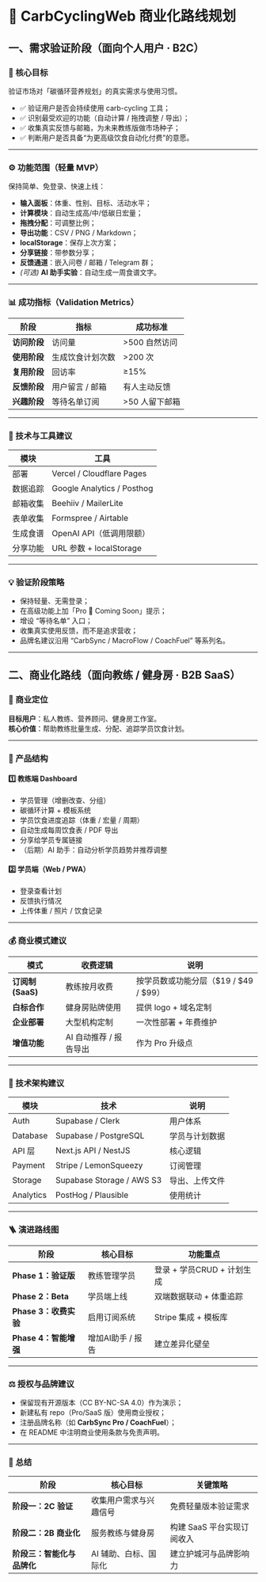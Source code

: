 # 🧠 CarbCyclingWeb 商业化路线规划

## 一、需求验证阶段（面向个人用户 · B2C）

### 🎯 核心目标

验证市场对「碳循环营养规划」的真实需求与使用习惯。

- ✅ 验证用户是否会持续使用 carb-cycling 工具；
- ✅ 识别最受欢迎的功能（自动计算 / 拖拽调整 / 导出）；
- ✅ 收集真实反馈与邮箱，为未来教练版做市场种子；
- ✅ 判断用户是否具备“为更高级饮食自动化付费”的意愿。

---

### ⚙️ 功能范围（轻量 MVP）

保持简单、免登录、快速上线：

- **输入面板**：体重、性别、目标、活动水平；
- **计算模块**：自动生成高/中/低碳日宏量；
- **拖拽分配**：可调整比例；
- **导出功能**：CSV / PNG / Markdown；
- **localStorage**：保存上次方案；
- **分享链接**：带参数分享；
- **反馈通道**：嵌入问卷 / 邮箱 / Telegram 群；
- _(可选)_ **AI 助手实验**：自动生成一周食谱文字。

---

### 📊 成功指标（Validation Metrics）

| 阶段         | 指标             | 成功标准       |
| ------------ | ---------------- | -------------- |
| **访问阶段** | 访问量           | >500 自然访问  |
| **使用阶段** | 生成饮食计划次数 | >200 次        |
| **复用阶段** | 回访率           | ≥15%           |
| **反馈阶段** | 用户留言 / 邮箱  | 有人主动反馈   |
| **兴趣阶段** | 等待名单订阅     | >50 人留下邮箱 |

---

### 🧰 技术与工具建议

| 模块     | 工具                       |
| -------- | -------------------------- |
| 部署     | Vercel / Cloudflare Pages  |
| 数据追踪 | Google Analytics / Posthog |
| 邮箱收集 | Beehiiv / MailerLite       |
| 表单收集 | Formspree / Airtable       |
| 生成食谱 | OpenAI API（低调用限额）   |
| 分享功能 | URL 参数 + localStorage    |

---

### 💡 验证阶段策略

- 保持轻量、无需登录；
- 在高级功能上加「Pro 🚀 Coming Soon」提示；
- 增设 “等待名单” 入口；
- 收集真实使用反馈，而不是追求营收；
- 品牌名建议沿用 “CarbSync / MacroFlow / CoachFuel” 等系列名。

---

## 二、商业化路线（面向教练 / 健身房 · B2B SaaS）

### 🎯 商业定位

**目标用户**：私人教练、营养顾问、健身房工作室。  
**核心价值**：帮助教练批量生成、分配、追踪学员饮食计划。

---

### 🧩 产品结构

#### 1️⃣ 教练端 Dashboard

- 学员管理（增删改查、分组）
- 碳循环计算 + 模板系统
- 学员饮食进度追踪（体重 / 宏量 / 周期）
- 自动生成每周饮食表 / PDF 导出
- 分享给学员专属链接
- （后期）AI 助手：自动分析学员趋势并推荐调整

#### 2️⃣ 学员端（Web / PWA）

- 登录查看计划
- 反馈执行情况
- 上传体重 / 照片 / 饮食记录

---

### 💰 商业模式建议

| 模式              | 收费逻辑               | 说明                                     |
| ----------------- | ---------------------- | ---------------------------------------- |
| **订阅制 (SaaS)** | 教练按月收费           | 按学员数或功能分层（\$19 / \$49 / \$99） |
| **白标合作**      | 健身房贴牌使用         | 提供 logo + 域名定制                     |
| **企业部署**      | 大型机构定制           | 一次性部署 + 年费维护                    |
| **增值功能**      | AI 自动推荐 / 报告导出 | 作为 Pro 升级点                          |

---

### 🧱 技术架构建议

| 模块      | 技术                      | 说明           |
| --------- | ------------------------- | -------------- |
| Auth      | Supabase / Clerk          | 用户体系       |
| Database  | Supabase / PostgreSQL     | 学员与计划数据 |
| API 层    | Next.js API / NestJS      | 核心逻辑       |
| Payment   | Stripe / LemonSqueezy     | 订阅管理       |
| Storage   | Supabase Storage / AWS S3 | 导出、上传文件 |
| Analytics | PostHog / Plausible       | 使用统计       |

---

### 🪜 演进路线图

| 阶段                  | 核心目标          | 功能重点                   |
| --------------------- | ----------------- | -------------------------- |
| **Phase 1：验证版**   | 教练管理学员      | 登录 + 学员CRUD + 计划生成 |
| **Phase 2：Beta**     | 学员端上线        | 双端数据联动 + 体重追踪    |
| **Phase 3：收费实验** | 启用订阅系统      | Stripe 集成 + 模板库       |
| **Phase 4：智能增强** | 增加AI助手 / 报告 | 建立差异化壁垒             |

---

### ⚖️ 授权与品牌建议

- 保留现有开源版本（CC BY-NC-SA 4.0）作为演示；
- 新建私有 repo（Pro/SaaS 版）使用商业授权；
- 注册品牌名称（如 **CarbSync Pro / CoachFuel**）；
- 在 README 中注明商业使用条款与免责声明。

---

### 🚀 总结

| 阶段                       | 核心目标               | 关键策略                   |
| -------------------------- | ---------------------- | -------------------------- |
| **阶段一：2C 验证**        | 收集用户需求与兴趣信号 | 免费轻量版本验证需求       |
| **阶段二：2B 商业化**      | 服务教练与健身房       | 构建 SaaS 平台实现订阅收入 |
| **阶段三：智能化与品牌化** | AI 辅助、白标、国际化  | 建立护城河与品牌影响力     |
